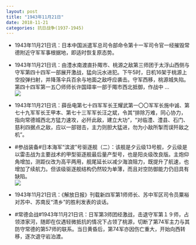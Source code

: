 ```yaml
---
layout: post
title: "1943年11月21日"
date: 2018-11-21
categories: 抗日战争(1937-1945)
---
```


<meta name="referrer" content="no-referrer" />

- 1943年11月21日讯：日本中国派遣军总司令部命令第十一军司令官一经摧毁常德附近守军军事根据地，即适时恢复原态势。 

- 1943年11月21日讯：由澧水南渡直扑陬市、桃源之敌第三师团于太浮山西侧与守军第四十四军一部展开激战，猛向沅水进犯。下午5时，日机16架于桃源上空投弹扫射，并降落伞兵百余与地面之敌呼应袭击。守军西移，桃源城失陷。第四十四军第一五〇师师长许国璋率一部于陬市西北抵御，作战中 ... <br/><img src="https://wx4.sinaimg.cn/large/aca367d8ly1fxfu8qrf8qj20c809z3yk.jpg" />

- 1943年11月21日讯：薛岳电第七十四军军长王耀武第一〇〇军军长施中诚、第七十九军军长王甲本、第七十三军军长汪之斌，令其“排除万难，同心协力，指向常德城西北方猛力速攻，必歼此敌，建立大功”，“对临澧、澧县、石门、慈利四据点之敌，应以一部钳击，主力则胆大猛进，勿为小敌所掣而误歼敌之机”。 

- #参战装备#日本海军“滨波”号驱逐舰（二）：该舰是夕云级13号舰，夕云级是以雷击战为主要战术的甲型驱逐舰最后量产型号，也是阳炎级改良版。主炮仰角增加，测距仪改为高平两用，舰尾延长以减少海浪阻力，既提升了航速，也增加了续航力。但该级驱逐舰结构仍然较为单薄，而且对空防御能力仍旧具有缺陷。 <br/><img src="https://wx2.sinaimg.cn/large/aca367d8ly1fxfgdeijwjj21lx0u07jo.jpg" />

- 1943年11月21日讯：《解放日报》刊载新四军第1师师长、苏中军区司令员粟裕对苏中、苏南反“清乡”的胜利发表的谈话。 

- #常德会战#1943年11月21日讯：日军第3师团经激战，击退守军第１９师，占领漆家河，随即在仅遇轻微抵抗的情况下占领了桃源，切断了第74军主力与其防守常德的第57师的联系。当日黄昏后，第74军亦因伤亡重大，开始向西转移，逐次退守岩泊渡。 

